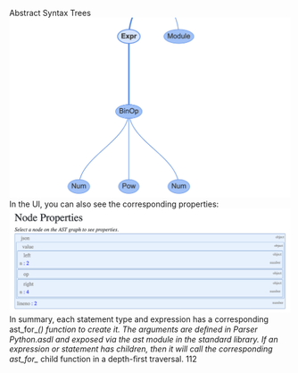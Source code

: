 Abstract Syntax Trees 
![page_112_1](images/page_112_1.jpeg)
 In the UI, you can also see the corresponding properties: 
![page_112_3](images/page_112_3.png)
 In summary, each statement type and expression has a corresponding ast_for_*()  function to create it. The arguments are deﬁned in  Parser Python.asdl  and exposed via the  ast  module in the standard library. If an expression or statement has children, then it will call the corresponding  ast_for_*  child function in a depth-ﬁrst traversal. 112